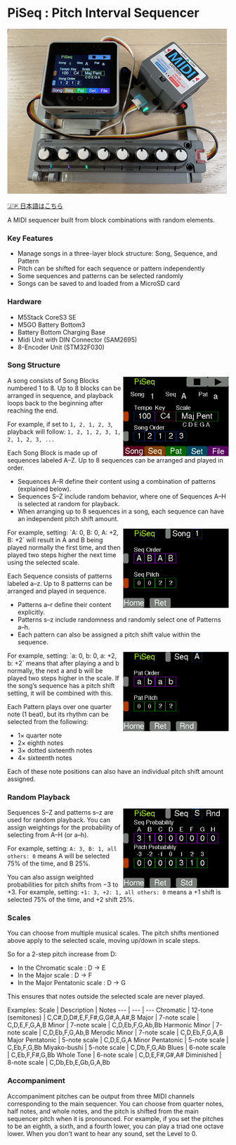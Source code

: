 # PiSeq : Pitch Interval Sequencer
[<img src="images/PiSeq.jpg" width=500>](images/PiSeq.jpg)

[🇯🇵 日本語はこちら](README_ja.md)

A MIDI sequencer built from block combinations with random elements.

### Key Features
- Manage songs in a three-layer block structure: Song, Sequence, and Pattern
- Pitch can be shifted for each sequence or pattern independently
- Some sequences and patterns can be selected randomly
- Songs can be saved to and loaded from a MicroSD card

### Hardware
- M5Stack CoreS3 SE
- M5GO Battery Bottom3
- Battery Bottom Charging Base
- Midi Unit with DIN Connector (SAM2695)
- 8-Encoder Unit (STM32F030)

### Song Structure
<img src="images/play.bmp" align="right" width="240">
A song consists of Song Blocks numbered 1 to 8. Up to 8 blocks can be arranged in sequence, and playback loops back to the beginning after reaching the end.

For example, if set to `1, 2, 1, 2, 3`, playback will follow:
`1, 2, 1, 2, 3, 1, 2, 1, 2, 3, ...`

Each Song Block is made up of sequences labeled A–Z. Up to 8 sequences can be arranged and played in order.

- Sequences A–R define their content using a combination of patterns (explained below).
- Sequences S–Z include random behavior, where one of Sequences A–H is selected at random for playback.
- When arranging up to 8 sequences in a song, each sequence can have an independent pitch shift amount.

<img src="images/song.bmp" align="right" width="240">
For example, setting:
`A: 0, B: 0, A: +2, B: +2`
will result in A and B being played normally the first time, and then played two steps higher the next time using the selected scale.

Each Sequence consists of patterns labeled a–z. Up to 8 patterns can be arranged and played in sequence.

- Patterns a–r define their content explicitly.
- Patterns s–z include randomness and randomly select one of Patterns a–h.
- Each pattern can also be assigned a pitch shift value within the sequence.

<img src="images/seq.bmp" align="right" width="240">
For example, setting:
`a: 0, b: 0, a: +2, b: +2`
means that after playing a and b normally, the next a and b will be played two steps higher in the scale.
If the song’s sequence has a pitch shift setting, it will be combined with this.

Each Pattern plays over one quarter note (1 beat), but its rhythm can be selected from the following:

- 1× quarter note
- 2× eighth notes
- 3× dotted sixteenth notes
- 4× sixteenth notes

Each of these note positions can also have an individual pitch shift amount assigned.

### Random Playback
<img src="images/seqrnd.bmp" align="right" width="240">
Sequences S–Z and patterns s–z are used for random playback.
You can assign weightings for the probability of selecting from A–H (or a–h).

For example, setting:
`A: 3, B: 1, all others: 0`
means A will be selected 75% of the time, and B 25%.

You can also assign weighted probabilities for pitch shifts from −3 to +3.
For example, setting:
`+1: 3, +2: 1, all others: 0`
means a +1 shift is selected 75% of the time, and +2 shift 25%.

### Scales
You can choose from multiple musical scales. The pitch shifts mentioned above apply to the selected scale, moving up/down in scale steps.

So for a 2-step pitch increase from D:

- In the Chromatic scale : D -> E
- In the Major scale : D -> F
- In the Major Pentatonic scale : D -> G

This ensures that notes outside the selected scale are never played.

Examples:
Scale | Description | Notes
--- | --- | ---
Chromatic | 12-tone (semitones) | C,C#,D,D#,E,F,F#,G,G#,A,A#,B
Major | 7-note scale | C,D,E,F,G,A,B
Minor | 7-note scale | C,D,Eb,F,G,Ab,Bb
Harmonic Minor | 7-note scale | C,D,Eb,F,G,Ab,B
Merodic Minor | 7-note scale | C,D,Eb,F,G,A,B
Major Pentatonic | 5-note scale | C,D,E,G,A
Minor Pentatonic | 5-note scale | C,Eb,F,G,Bb
Miyako-bushi | 5-note scale | C,Db,F,G,Ab
Blues | 6-note scale | C,Eb,F,F#,G,Bb
Whole Tone | 6-note scale | C,D,E,F#,G#,A#
Diminished | 8-note scale | C,Db,Eb,E,Gb,G,A,Bb

### Accompaniment
Accompaniment pitches can be output from three MIDI channels corresponding to the main sequencer.
You can choose from quarter notes, half notes, and whole notes, and the pitch is shifted from the main sequencer pitch when it is pronounced.
For example, if you set the pitches to be an eighth, a sixth, and a fourth lower, you can play a triad one octave lower.
When you don't want to hear any sound, set the Level to 0.



